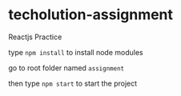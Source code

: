 # techolution-assignment
Reactjs Practice

type ```npm install``` to install node modules

go to root folder named ```assignment```

then type ```npm start``` to start the project
